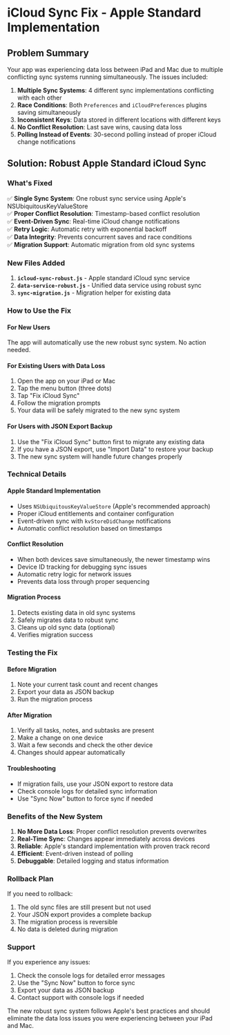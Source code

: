 # iCloud Sync Fix - Apple Standard Implementation

## Problem Summary

Your app was experiencing data loss between iPad and Mac due to multiple conflicting sync systems running simultaneously. The issues included:

1. **Multiple Sync Systems**: 4 different sync implementations conflicting with each other
2. **Race Conditions**: Both `Preferences` and `iCloudPreferences` plugins saving simultaneously
3. **Inconsistent Keys**: Data stored in different locations with different keys
4. **No Conflict Resolution**: Last save wins, causing data loss
5. **Polling Instead of Events**: 30-second polling instead of proper iCloud change notifications

## Solution: Robust Apple Standard iCloud Sync

### What's Fixed

✅ **Single Sync System**: One robust sync service using Apple's NSUbiquitousKeyValueStore  
✅ **Proper Conflict Resolution**: Timestamp-based conflict resolution  
✅ **Event-Driven Sync**: Real-time iCloud change notifications  
✅ **Retry Logic**: Automatic retry with exponential backoff  
✅ **Data Integrity**: Prevents concurrent saves and race conditions  
✅ **Migration Support**: Automatic migration from old sync systems  

### New Files Added

1. **`icloud-sync-robust.js`** - Apple standard iCloud sync service
2. **`data-service-robust.js`** - Unified data service using robust sync
3. **`sync-migration.js`** - Migration helper for existing data

### How to Use the Fix

#### For New Users
The app will automatically use the new robust sync system. No action needed.

#### For Existing Users with Data Loss
1. Open the app on your iPad or Mac
2. Tap the menu button (three dots)
3. Tap "Fix iCloud Sync"
4. Follow the migration prompts
5. Your data will be safely migrated to the new sync system

#### For Users with JSON Export Backup
1. Use the "Fix iCloud Sync" button first to migrate any existing data
2. If you have a JSON export, use "Import Data" to restore your backup
3. The new sync system will handle future changes properly

### Technical Details

#### Apple Standard Implementation
- Uses `NSUbiquitousKeyValueStore` (Apple's recommended approach)
- Proper iCloud entitlements and container configuration
- Event-driven sync with `kvStoreDidChange` notifications
- Automatic conflict resolution based on timestamps

#### Conflict Resolution
- When both devices save simultaneously, the newer timestamp wins
- Device ID tracking for debugging sync issues
- Automatic retry logic for network issues
- Prevents data loss through proper sequencing

#### Migration Process
1. Detects existing data in old sync systems
2. Safely migrates data to robust sync
3. Cleans up old sync data (optional)
4. Verifies migration success

### Testing the Fix

#### Before Migration
1. Note your current task count and recent changes
2. Export your data as JSON backup
3. Run the migration process

#### After Migration
1. Verify all tasks, notes, and subtasks are present
2. Make a change on one device
3. Wait a few seconds and check the other device
4. Changes should appear automatically

#### Troubleshooting
- If migration fails, use your JSON export to restore data
- Check console logs for detailed sync information
- Use "Sync Now" button to force sync if needed

### Benefits of the New System

1. **No More Data Loss**: Proper conflict resolution prevents overwrites
2. **Real-Time Sync**: Changes appear immediately across devices
3. **Reliable**: Apple's standard implementation with proven track record
4. **Efficient**: Event-driven instead of polling
5. **Debuggable**: Detailed logging and status information

### Rollback Plan

If you need to rollback:
1. The old sync files are still present but not used
2. Your JSON export provides a complete backup
3. The migration process is reversible
4. No data is deleted during migration

### Support

If you experience any issues:
1. Check the console logs for detailed error messages
2. Use the "Sync Now" button to force sync
3. Export your data as JSON backup
4. Contact support with console logs if needed

The new robust sync system follows Apple's best practices and should eliminate the data loss issues you were experiencing between your iPad and Mac.
